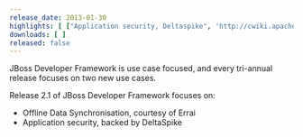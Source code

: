 ```yaml
---
release_date: 2013-01-30
highlights: [ ["Application security, Deltaspike", 'http://cwiki.apache.org/confluence/display/DeltaSpike/Security+Module+Drafts'], ["Offline data synchronisation, Errai", 'http://www.jboss.org/errai']  ]
downloads: [ ]
released: false
---
```


JBoss Developer Framework is use case focused, and every tri-annual release focuses on two new use cases.

Release 2.1 of JBoss Developer Framework focuses on:

* Offline Data Synchronisation, courtesy of Errai
* Application security, backed by DeltaSpike

